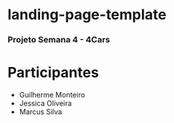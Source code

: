 # landing-page-template
### Projeto Semana 4 - 4Cars

# Participantes 
- Guilherme Monteiro
- Jessica Oliveira
- Marcus Silva
